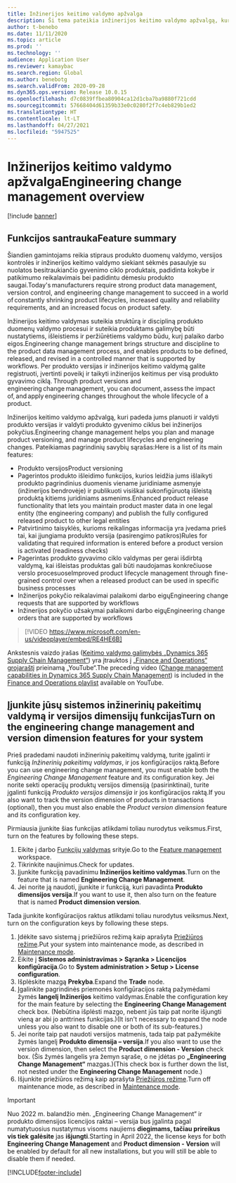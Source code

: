 ```yaml
---
title: Inžinerijos keitimo valdymo apžvalga
description: Ši tema pateikia inžinerijos keitimo valdymo apžvalgą, kuri padeda jums planuoti ir valdyti produkto versijas ir valdyti produkto gyvenimo ciklus bei inžinerijos pokyčius.
author: t-benebo
ms.date: 11/11/2020
ms.topic: article
ms.prod: ''
ms.technology: ''
audience: Application User
ms.reviewer: kamaybac
ms.search.region: Global
ms.author: benebotg
ms.search.validFrom: 2020-09-28
ms.dyn365.ops.version: Release 10.0.15
ms.openlocfilehash: d7c0839ffbea80904ca12d1cba7ba9880f721cdd
ms.sourcegitcommit: 57668404d61359b33e0c0280f2f7c4eb829b1ed2
ms.translationtype: HT
ms.contentlocale: lt-LT
ms.lasthandoff: 04/27/2021
ms.locfileid: "5947525"
---
```

# <a name="engineering-change-management-overview"></a><span data-ttu-id="e2675-103">Inžinerijos keitimo valdymo apžvalga</span><span class="sxs-lookup"><span data-stu-id="e2675-103">Engineering change management overview</span></span>

[!include [banner](../includes/banner.md)]

## <a name="feature-summary"></a><span data-ttu-id="e2675-104">Funkcijos santrauka</span><span class="sxs-lookup"><span data-stu-id="e2675-104">Feature summary</span></span>

<span data-ttu-id="e2675-105">Šiandien gamintojams reikia stipraus produkto duomenų valdymo, versijos kontrolės ir inžinerijos keitimo valdymo siekiant sėkmės pasaulyje su nuolatos besitraukiančio gyvenimo ciklo produktais, padidinta kokybe ir patikimumo reikalavimais bei padidintu dėmesiu produkto saugai.</span><span class="sxs-lookup"><span data-stu-id="e2675-105">Today's manufacturers require strong product data management, version control, and engineering change management to succeed in a world of constantly shrinking product lifecycles, increased quality and reliability requirements, and an increased focus on product safety.</span></span>

<span data-ttu-id="e2675-106">Inžinerijos keitimo valdymas suteikia struktūrą ir discipliną produkto duomenų valdymo procesui ir suteikia produktams galimybę būti nustatytiems, išleistiems ir peržiūrėtiems valdymo būdu, kurį palaiko darbo eigos.</span><span class="sxs-lookup"><span data-stu-id="e2675-106">Engineering change management brings structure and discipline to the product data management process, and enables products to be defined, released, and revised in a controlled manner that is supported by workflows.</span></span><span data-ttu-id="e2675-107"> Per produkto versijas ir inžinerijos keitimo valdymą galite registruoti, įvertinti poveikį ir taikyti inžinerijos keitimus per visą produkto gyvavimo ciklą.</span><span class="sxs-lookup"><span data-stu-id="e2675-107"> Through product versions and engineering change management, you can document, assess the impact of, and apply engineering changes throughout the whole lifecycle of a product.</span></span>

<span data-ttu-id="e2675-108">Inžinerijos keitimo valdymo apžvalgą, kuri padeda jums planuoti ir valdyti produkto versijas ir valdyti produkto gyvenimo ciklus bei inžinerijos pokyčius.</span><span class="sxs-lookup"><span data-stu-id="e2675-108">Engineering change management helps you plan and manage product versioning, and manage product lifecycles and engineering changes.</span></span> <span data-ttu-id="e2675-109">Pateikiamas pagrindinių savybių sąrašas:</span><span class="sxs-lookup"><span data-stu-id="e2675-109">Here is a list of its main features:</span></span>

- <span data-ttu-id="e2675-110">Produkto versijos</span><span class="sxs-lookup"><span data-stu-id="e2675-110">Product versioning</span></span>
- <span data-ttu-id="e2675-111">Pagerintos produkto išleidimo funkcijos, kurios leidžia jums išlaikyti produkto pagrindinius duomenis viename juridiniame asmenyje (inžinerijos bendrovėje) ir publikuoti visiškai sukonfigūruotą išleistą produktą kitiems juridiniams asmenims.</span><span class="sxs-lookup"><span data-stu-id="e2675-111">Enhanced product release functionality that lets you maintain product master data in one legal entity (the engineering company) and publish the fully configured released product to other legal entities</span></span>
- <span data-ttu-id="e2675-112">Patvirtinimo taisyklės, kurioms reikalingas informacija yra įvedama prieš tai, kai įjungiama produkto versija (pasirengimo patikros)</span><span class="sxs-lookup"><span data-stu-id="e2675-112">Rules for validating that required information is entered before a product version is activated (readiness checks)</span></span>
- <span data-ttu-id="e2675-113">Pagerintas produkto gyvavimo ciklo valdymas per gerai išdirbtą valdymą, kai išleistas produktas gali būti naudojamas konkrečiuose verslo procesuose</span><span class="sxs-lookup"><span data-stu-id="e2675-113">Improved product lifecycle management through fine-grained control over when a released product can be used in specific business processes</span></span>
- <span data-ttu-id="e2675-114">Inžinerijos pokyčio reikalavimai palaikomi darbo eigų</span><span class="sxs-lookup"><span data-stu-id="e2675-114">Engineering change requests that are supported by workflows</span></span>
- <span data-ttu-id="e2675-115">Inžinerijos pokyčio užsakymai palaikomi darbo eigų</span><span class="sxs-lookup"><span data-stu-id="e2675-115">Engineering change orders that are supported by workflows</span></span>

> [!VIDEO https://www.microsoft.com/en-us/videoplayer/embed/RE4HE6B]

<span data-ttu-id="e2675-116">Ankstesnis vaizdo įrašas ([Keitimo valdymo galimybės „Dynamics 365 Supply Chain Management“](https://youtu.be/N313FqvRuBc)) yra įtrauktos į [„Finance and Operations“ grojaraštį](https://www.youtube.com/playlist?list=PLcakwueIHoT_SYfIaPGoOhloFoCXiUSyW) prieinamą „YouTube“.</span><span class="sxs-lookup"><span data-stu-id="e2675-116">The preceding video ([Change management capabilities in Dynamics 365 Supply Chain Management](https://youtu.be/N313FqvRuBc)) is included in the [Finance and Operations playlist](https://www.youtube.com/playlist?list=PLcakwueIHoT_SYfIaPGoOhloFoCXiUSyW) available on YouTube.</span></span>

## <a name="turn-on-the-engineering-change-management-and-version-dimension-features-for-your-system"></a><span data-ttu-id="e2675-117">Įjunkite jūsų sistemos inžinerinių pakeitimų valdymą ir versijos dimensijų funkcijas</span><span class="sxs-lookup"><span data-stu-id="e2675-117">Turn on the engineering change management and version dimension features for your system</span></span>

<span data-ttu-id="e2675-118">Prieš pradedami naudoti inžinerinių pakeitimų valdymą, turite įgalinti ir funkciją *Inžinerinių pakeitimų valdymas*, ir jos konfigūracijos raktą.</span><span class="sxs-lookup"><span data-stu-id="e2675-118">Before you can use engineering change management, you must enable both the *Engineering Change Management* feature and its configuration key.</span></span> <span data-ttu-id="e2675-119">Jei norite sekti operacijų produktų versijos dimensiją (pasirinktinai), turite įgalinti funkciją *Produkto versijos dimensija* ir jos konfigūracijos raktą.</span><span class="sxs-lookup"><span data-stu-id="e2675-119">If you also want to track the version dimension of products in transactions (optional), then you must also enable the *Product version dimension* feature and its configuration key.</span></span>

<span data-ttu-id="e2675-120">Pirmiausia įjunkite šias funkcijas atlikdami toliau nurodytus veiksmus.</span><span class="sxs-lookup"><span data-stu-id="e2675-120">First, turn on the features by following these steps.</span></span>

1. <span data-ttu-id="e2675-121">Eikite į darbo [Funkcijų valdymas](../../fin-ops-core/fin-ops/get-started/feature-management/feature-management-overview.md) srityje.</span><span class="sxs-lookup"><span data-stu-id="e2675-121">Go to the [Feature management](../../fin-ops-core/fin-ops/get-started/feature-management/feature-management-overview.md) workspace.</span></span>
1. <span data-ttu-id="e2675-122">Tikrinkite naujinimus.</span><span class="sxs-lookup"><span data-stu-id="e2675-122">Check for updates.</span></span>
1. <span data-ttu-id="e2675-123">Įjunkite funkciją pavadinimu **Inžinerijos keitimo valdymas**.</span><span class="sxs-lookup"><span data-stu-id="e2675-123">Turn on the feature that is named **Engineering Change Management**.</span></span>
1. <span data-ttu-id="e2675-124">Jei norite ją naudoti, įjunkite ir funkciją, kuri pavadinta **Produkto dimensijos versija**.</span><span class="sxs-lookup"><span data-stu-id="e2675-124">If you want to use it, then also turn on the feature that is named **Product dimension version**.</span></span>

<span data-ttu-id="e2675-125">Tada įjunkite konfigūracijos raktus atlikdami toliau nurodytus veiksmus.</span><span class="sxs-lookup"><span data-stu-id="e2675-125">Next, turn on the configuration keys by following these steps.</span></span>

1. <span data-ttu-id="e2675-126">Įdėkite savo sistemą į priežiūros režimą kaip aprašyta [Priežiūros režime](../../fin-ops-core/dev-itpro/sysadmin/maintenance-mode.md).</span><span class="sxs-lookup"><span data-stu-id="e2675-126">Put your system into maintenance mode, as described in [Maintenance mode](../../fin-ops-core/dev-itpro/sysadmin/maintenance-mode.md).</span></span>
1. <span data-ttu-id="e2675-127">Eikite į **Sistemos administravimas \> Sąranka \> Licencijos konfigūracija**.</span><span class="sxs-lookup"><span data-stu-id="e2675-127">Go to **System administration \> Setup \> License configuration**.</span></span>
1. <span data-ttu-id="e2675-128">Išplėskite mazgą **Prekyba**.</span><span class="sxs-lookup"><span data-stu-id="e2675-128">Expand the **Trade** node.</span></span>
1. <span data-ttu-id="e2675-129">Įgalinkite pagrindinės priemonės konfigūracijos raktą pažymėdami žymės **langelį Inžinerijos** keitimo valdymas.</span><span class="sxs-lookup"><span data-stu-id="e2675-129">Enable the configuration key for the main feature by selecting the **Engineering Change Management** check box.</span></span> <span data-ttu-id="e2675-130">(Nebūtina išplėsti mazgo, nebent jūs taip pat norite išjungti vieną ar abi jo anttrines funkcijas.)</span><span class="sxs-lookup"><span data-stu-id="e2675-130">(It isn't necessary to expand the node unless you also want to disable one or both of its sub-features.)</span></span>
1. <span data-ttu-id="e2675-131">Jei norite taip pat naudoti versijos matmenis, tada taip pat pažymėkite žymės langelį **Produkto dimensija – versija**.</span><span class="sxs-lookup"><span data-stu-id="e2675-131">If you also want to use the version dimension, then select the **Product dimension - Version** check box.</span></span> <span data-ttu-id="e2675-132">(Šis žymės langelis yra žemyn sąraše, o ne įdėtas po **„Engineering Change Management“** mazgas.)</span><span class="sxs-lookup"><span data-stu-id="e2675-132">(This check box is further down the list, not nested under the **Engineering Change Management** node.)</span></span>
1. <span data-ttu-id="e2675-133">Išjunkite priežiūros režimą kaip aprašyta [Priežiūros režime](../../fin-ops-core/dev-itpro/sysadmin/maintenance-mode.md).</span><span class="sxs-lookup"><span data-stu-id="e2675-133">Turn off maintenance mode, as described in [Maintenance mode](../../fin-ops-core/dev-itpro/sysadmin/maintenance-mode.md).</span></span>

> [!IMPORTANT]
> <span data-ttu-id="e2675-134">Nuo 2022 m. balandžio mėn. „Engineering Change Management“ ir produkto dimensijos licencijos raktai – versija bus įgalinta pagal numatytuosius nustatymus visoms naujiems **diegimams, tačiau prireikus vis tiek galėsite** jas **išjungti**.</span><span class="sxs-lookup"><span data-stu-id="e2675-134">Starting in April 2022, the license keys for both **Engineering Change Management** and **Product dimension - Version** will be enabled by default for all new installations, but you will still be able to disable them if needed.</span></span>

[!INCLUDE[footer-include](../../includes/footer-banner.md)]
